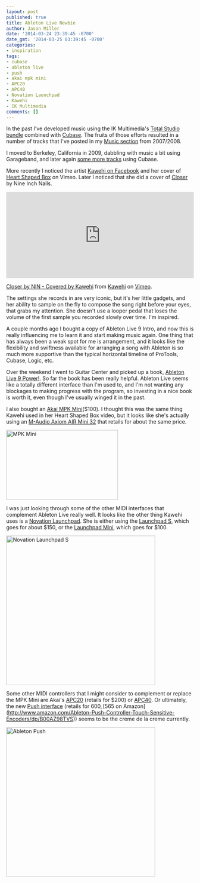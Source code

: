 ```yaml
---
layout: post
published: true
title: Ableton Live Newbie
author: Jason Miller
date: '2014-03-24 23:39:45 -0700'
date_gmt: '2014-03-25 03:39:45 -0700'
categories:
- inspiration
tags:
- cubase
- ableton live
- push
- akai mpk mini
- APC20
- APC40
- Novation Launchpad
- Kawehi
- IK Multimedia
comments: []
---
```


In the past I've developed music using the IK Multimedia's [Total Studio
bundle](http://www.ikmultimedia.com/products/totalstudio3/) combined with
[Cubase](http://www.steinberg.net/en/shop/cubase.html). The fruits of those
efforts resulted in a number of tracks that I've posted in my [Music
section](/music/) from 2007/2008.

I moved to Berkeley, California in 2009, dabbling with music a bit using
Garageband, and later again [some more tracks](http://music.redconfetti.com/)
using Cubase.

More recently I noticed the artist [Kawehi on
Facebook](http://facebook.com/iamkawehi) and her cover of [Heart Shaped
Box](http://vimeo.com/88165960) on Vimeo. Later I noticed that she did a cover
of [Closer](http://vimeo.com/69575198) by Nine Inch Nails.

<div style="padding:45.83% 0 0 0;position:relative;"><iframe src="https://player.vimeo.com/video/69575198?h=6babfdb343" style="position:absolute;top:0;left:0;width:100%;height:100%;" frameborder="0" allow="autoplay; fullscreen; picture-in-picture" allowfullscreen></iframe></div><script src="https://player.vimeo.com/api/player.js"></script>

[Closer by NIN - Covered by Kawehi](http://vimeo.com/69575198) from
[Kawehi](http://vimeo.com/iamkawehi) on [Vimeo](https://vimeo.com).

The settings she records in are very iconic, but it's her little gadgets, and
her ability to sample on the fly to compose the song right before your eyes,
that grabs my attention. She doesn't use a looper pedal that loses the volume of
the first sample you recorded slowly over time. I'm inspired.

A couple months ago I bought a copy of Ableton Live 9 Intro, and now this is
really influencing me to learn it and start making music again. One thing that
has always been a weak spot for me is arrangement, and it looks like the
flexibility and swiftness available for arranging a song with Ableton is so much
more supportive than the typical horizontal timeline of ProTools, Cubase, Logic,
etc.

Over the weekend I went to Guitar Center and picked up a book, [Ableton Live 9
Power!](http://www.amazon.com/Ableton-Live-Power-Comprehensive-Guide/dp/1285455401).
So far the book has been really helpful. Ableton Live seems like a totally
different interface than I'm used to, and I'm not wanting any blockages to
making progress with the program, so investing in a nice book is worth it, even
though I've usually winged it in the past.

I also bought an [Akai MPK Mini](http://www.akaipro.com/product/mpkmini)($100).
I thought this was the same thing Kawehi used in her Heart Shaped Box video, but
it looks like she's actually using an [M-Audio Axiom AIR Mini
32](http://www.m-audio.com/products/en_us/AxiomAIRMini32New.html) that retails
for about the same price.

[<img alt="MPK Mini" src="{{site.assets.url_prefix}}/images/posts/mpkmini.png"
width="300" height="187" />](http://www.akaipro.com/product/mpkmini)

I was just looking through some of the other MIDI interfaces that complement
Ableton Live really well. It looks like the other thing Kawehi uses is a
[Novation
Launchpad](http://us.novationmusic.com/midi-controllers-digital-dj/launchpad).
She is either using the [Launchpad
S](http://us.novationmusic.com/midi-controllers-digital-dj/launchpad-s), which
goes for about $150, or the [Launchpad
Mini](http://us.novationmusic.com/midi-controllers-digital-dj/launchpad-mini),
which goes for $100.

<img alt="Novation Launchpad S"
src="{{site.assets.url_prefix}}/images/posts/novation-launchpad-s.jpg"
width="400">

Some other MIDI controllers that I might consider to complement or replace the
MPK Mini are Akai's [APC20](http://www.akaipro.com/product/apc20) (retails for
$200) or [APC40](http://www.akaipro.com/product/apc40). Or ultimately, the new
[Push interface](https://www.ableton.com/en/push/) (retails for $600, [$565 on
Amazon](http://www.amazon.com/Ableton-Push-Controller-Touch-Sensitive-Encoders/dp/B00AZ98TVS))
seems to be the creme de la creme currently.

<img alt="Ableton Push"
src="{{site.assets.url_prefix}}/images/posts/ableton-push.jpg" width="400">
